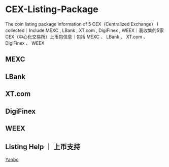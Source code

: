 # CEX-Listing-Package
The coin listing package information of 5 CEX（Centralized Exchange） I collected｜Include MEXC , LBank , XT.com , DigiFinex , WEEX｜我收集的5家CEX（中心化交易所）上币包信息｜包括 MEXC 、 LBank 、 XT.com 、 DigiFinex 、 WEEX

## MEXC

## LBank

## XT.com

## DigiFinex

## WEEX


## Listing Help ｜ 上币支持

[Yanbo](https://t.me/yanbowang)
